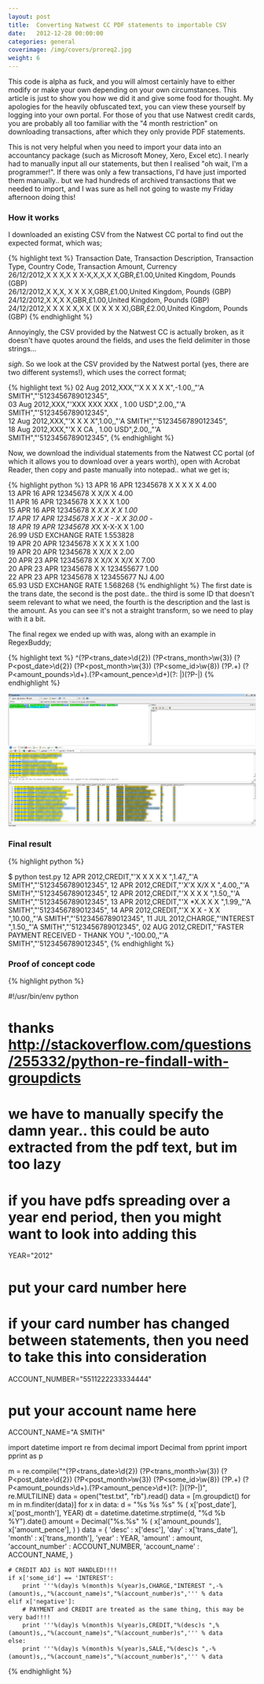 ```yaml
---
layout: post
title:  Converting Natwest CC PDF statements to importable CSV
date:   2012-12-28 00:00:00
categories: general
coverimage: /img/covers/proreq2.jpg
weight: 6
---
```




This code is alpha as fuck, and you will almost certainly have to either modify or make your own depending on your own circumstances. This article is just to show you how we did it and give some food for thought. My apologies for the heavily obfuscated text, you can view these yourself by logging into your own portal. For those of you that use Natwest credit cards, you are probably all too familiar with the "4 month restriction" on downloading transactions, after which they only provide PDF statements. 

This is not very helpful when you need to import your data into an accountancy package (such as Microsoft Money, Xero, Excel etc). I nearly had to manually input all our statements, but then I realised "oh wait, I'm a programmer!". If there was only a few transactions, I'd have just imported them manually.. but we had hundreds of archived transactions that we needed to import, and I was sure as hell not going to waste my Friday afternoon doing this! 

### How it works 

I downloaded an existing CSV from the Natwest CC portal to find out the expected format, which was; 

{% highlight text %}
Transaction Date, Transaction Description, Transaction Type, Country Code, Transaction Amount, Currency  
26/12/2012,X X X,X X X-X,X,X,X X,GBR,£1.00,United Kingdom, Pounds (GBP)  
26/12/2012,X X,X, X X X X,GBR,£1.00,United Kingdom, Pounds (GBP)  
24/12/2012,X X,X X,GBR,£1.00,United Kingdom, Pounds (GBP)  
24/12/2012,X X X X X,X X (X X X X X),GBR,£2.00,United Kingdom, Pounds (GBP)
{% endhighlight %} 

Annoyingly, the CSV provided by the Natwest CC is actually broken, as it doesn't have quotes around the fields, and uses the field delimiter in those strings... 

*sigh*. So we look at the CSV provided by the Natwest portal (yes, there are two different systems!), which uses the correct format; 

{% highlight text %}
02 Aug 2012,XXX,"'X X X X X",-1.00,,"'A SMITH","'5123456789012345",  
03 Aug 2012,XXX,"'XXX XXX XXX , 1.00 USD",2.00,,"'A SMITH","'5123456789012345",  
12 Aug 2012,XXX,"'X X X X",1.00,,"'A SMITH","'5123456789012345",  
18 Aug 2012,XXX,"'X X CA , 1.00 USD",2.00,,"'A SMITH","'5123456789012345",
{% endhighlight %} 

Now, we download the individual statements from the Natwest CC portal (of which it allows you to download over a years worth), open with Acrobat Reader, then copy and paste manually into notepad.. what we get is; 

{% highlight python %}
13 APR 16 APR 12345678 X X X X X 4.00  
13 APR 16 APR 12345678 X X/X X 4.00  
11 APR 16 APR 12345678 X X X X 1.00  
15 APR 16 APR 12345678 X *X.X X X 1.00  
17 APR 17 APR 12345678 X X X - X X 30.00 -  
18 APR 19 APR 12345678 X*X X-X-X X 1.00  
26.99 USD EXCHANGE RATE 1.553828  
19 APR 20 APR 12345678 X X X X X 1.00  
19 APR 20 APR 12345678 X X/X X 2.00  
20 APR 23 APR 12345678 X X/X X X/X X 7.00  
20 APR 23 APR 12345678 X X 123455677 1.00  
22 APR 23 APR 12345678 X 123455677 NJ 4.00  
65.93 USD EXCHANGE RATE 1.568268
{% endhighlight %} The first date is the trans date, the second is the post date.. the third is some ID that doesn't seem relevant to what we need, the fourth is the description and the last is the amount. As you can see it's not a straight transform, so we need to play with it a bit. 

The final regex we ended up with was, along with an example in RegexBuddy; 

{% highlight text %}
^(?P<trans_date>\d{2}) (?P<trans_month>\w{3}) (?P<post_date>\d{2}) (?P<post_month>\w{3}) (?P<some_id>\w{8}) (?P<desc>.+) (?P<amount_pounds>\d+)\.(?P<amount_pence>\d+)(?: |)(?P<negative>-|)
{% endhighlight %}

[![legacy-natwest-1.png](/img/postcontent/legacy-natwest-1.png)](/img/postcontent/legacy-natwest-1.png)

### Final result

{% highlight python %}

$ python test.py
12 APR 2012,CREDIT,"'X X X X X ",1.47,,"'A SMITH","'5123456789012345",
12 APR 2012,CREDIT,"'X'X X/X X ",4.00,,"'A SMITH","'5123456789012345",
12 APR 2012,CREDIT,"'X X X X ",1.50,,"'A SMITH","'5123456789012345",
13 APR 2012,CREDIT,"'X *X.X X X ",1.99,,"'A SMITH","'5123456789012345",
14 APR 2012,CREDIT,"'X X X - X X ",10.00,,"'A SMITH","'5123456789012345",
11 JUL 2012,CHARGE,"'INTEREST ",1.50,,"'A SMITH","'5123456789012345",
02 AUG 2012,CREDIT,"'FASTER PAYMENT RECEIVED - THANK YOU ",-100.00,,"'A SMITH","'5123456789012345",
{% endhighlight %}


### Proof of concept code

{% highlight python %}

#!/usr/bin/env python
# thanks http://stackoverflow.com/questions/255332/python-re-findall-with-groupdicts

# we have to manually specify the damn year.. this could be auto extracted from the pdf text, but im too lazy
# if you have pdfs spreading over a year end period, then you might want to look into adding this
YEAR="2012"

# put your card number here
# if your card number has changed between statements, then you need to take this into consideration
ACCOUNT_NUMBER="5511222233334444"

# put your account name here
ACCOUNT_NAME="A SMITH"

import datetime
import re
from decimal import Decimal
from pprint import pprint as p

m = re.compile("^(?P<trans_date>\d{2}) (?P<trans_month>\w{3}) (?P<post_date>\d{2}) (?P<post_month>\w{3}) (?P<some_id>\w{8}) (?P<desc>.+) (?P<amount_pounds>\d+)\.(?P<amount_pence>\d+)(?: |)(?P<negative>-|)", re.MULTILINE)
data = open("test.txt", "rb").read()
data = [m.groupdict() for m in m.finditer(data)]
for x in data:
    d = "%s %s %s" % ( x['post_date'], x['post_month'], YEAR)
    dt = datetime.datetime.strptime(d, "%d %b %Y").date()
    amount = Decimal("%s.%s" % ( x['amount_pounds'], x['amount_pence'], ) )
    data = {
             'desc' : x['desc'],
             'day' : x['trans_date'],
             'month' : x['trans_month'],
             'year' : YEAR,
             'amount' : amount,
             'account_number' : ACCOUNT_NUMBER,
             'account_name' : ACCOUNT_NAME,
        }

    # CREDIT ADJ is NOT HANDLED!!!!
    if x['some_id'] == 'INTEREST':
        print '''%(day)s %(month)s %(year)s,CHARGE,"INTEREST ",-%(amount)s,,"%(account_name)s","%(account_number)s",''' % data
    elif x['negative']:
        # PAYMENT and CREDIT are treated as the same thing, this may be very bad!!!!
        print '''%(day)s %(month)s %(year)s,CREDIT,"%(desc)s ",%(amount)s,,"%(account_name)s","%(account_number)s",''' % data
    else:
        print '''%(day)s %(month)s %(year)s,SALE,"%(desc)s ",-%(amount)s,,"%(account_name)s","%(account_number)s",''' % data
{% endhighlight %}
